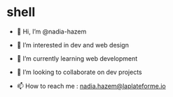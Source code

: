 # shell
- 👋 Hi, I’m @nadia-hazem

- 👀 I’m interested in dev and web design

- 🌱 I’m currently learning web development

- 💞️ I’m looking to collaborate on dev projects

- 📫 How to reach me : nadia.hazem@laplateforme.io


